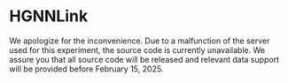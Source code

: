 # HGNNLink
We apologize for the inconvenience. Due to a malfunction of the server used for this experiment, the source code is currently unavailable. We assure you that all source code will be released and relevant data support will be provided before February 15, 2025.
